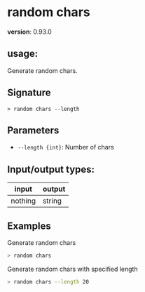 # random chars

**version**: 0.93.0

## **usage**:

Generate random chars.

## Signature

`> random chars --length`

## Parameters

- `--length {int}`: Number of chars

## Input/output types:

| input   | output |
| ------- | ------ |
| nothing | string |

## Examples

Generate random chars

```bash
> random chars
```

Generate random chars with specified length

```bash
> random chars --length 20
```
